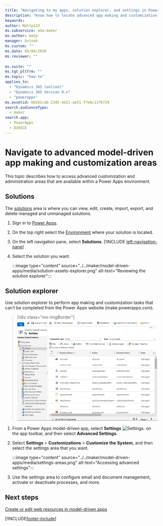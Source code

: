 ```yaml
---
title: "Navigating to my apps, solution explorer, and settings in Power Apps | Microsoft Docs"
description: "Know how to locate advanced app making and customization areas in Power Apps"
keywords: 
author: Mattp123
ms.subservice: mda-maker
ms.author: matp
manager: kvivek
ms.custom: ""
ms.date: 05/04/2020
ms.reviewer: ""

ms.suite: ""
ms.tgt_pltfrm: ""
ms.topic: "how-to"
applies_to: 
  - "Dynamics 365 (online)"
  - "Dynamics 365 Version 9.x"
  - "powerapps"
ms.assetid: 60281cab-23d5-4421-ae51-f7e6c1176729
search.audienceType: 
  - maker
search.app: 
  - PowerApps
  - D365CE
---
```


# Navigate to advanced model-driven app making and customization areas

This topic describes how to access advanced customization and administration areas that are available within a Power Apps environment.

## Solutions

The [solutions](../model-driven-apps/model-driven-app-glossary.md#solution) area is where you can view, edit, create, import, export, and delete managed and unmanaged solutions.

1. Sign in to [Power Apps](https://make.powerapps.com/?utm_source=padocs&utm_medium=linkinadoc&utm_campaign=referralsfromdoc).
2. On the top right select the [Environment](../model-driven-apps/model-driven-app-glossary.md#environment) where your solution is located.
3. On the left navigation pane, select **Solutions**. [!INCLUDE [left-navigation-pane](../../includes/left-navigation-pane.md)]
4. Select the solution you want.

   :::image type="content" source="../../maker/model-driven-apps/media/solution-assets-explorer.png" alt-text="Reviewing the solution explorer":::

## Solution explorer

Use solution explorer to perform app making and customization tasks that can’t be completed from the Power Apps website (make.powerapps.com).

> [!div class="mx-imgBorder"]
> ![Solution explorer.](media/model-driven-app-overview/solutionexplorer-entitiescollapsed.png "Classic solution explorer")

1. From a Power Apps model-driven app, select **Settings** ![Settings.](../model-driven-apps/media/powerapps-gear.png) on the app toolbar, and then select **Advanced Settings**.

2. Select **Settings** > **Customizations** > **Customize the System**, and then select the settings area that you want.

   :::image type="content" source="../../maker/model-driven-apps/media/settings-areas.png" alt-text="Accessing advanced settings":::

3. Use the settings area to configure email and document management, activate or deactivate processes, and more.

## Next steps

[Create or edit web resources in model-driven apps](create-edit-web-resources.md)

[!INCLUDE[footer-include](../../includes/footer-banner.md)]
